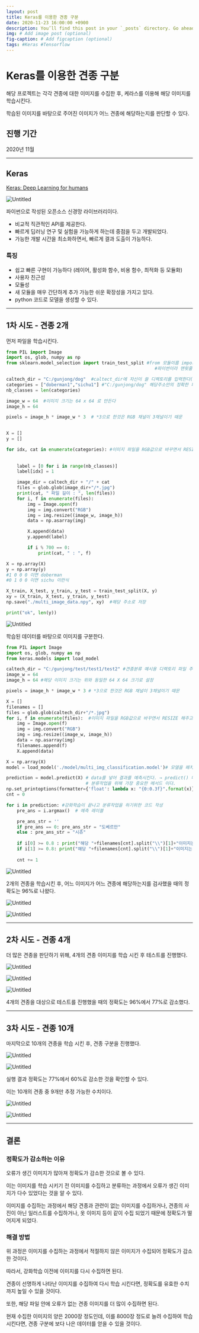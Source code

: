 ```yaml
---
layout: post
title: Keras를 이용한 견종 구분
date: 2020-11-23 16:00:00 +0900
description: You’ll find this post in your `_posts` directory. Go ahead and edit it and re-build the site to see your changes. # Add post description (optional)
img: # Add image post (optional)
fig-caption: # Add figcaption (optional)
tags: #Keras #Tensorflow
---
```

# Keras를 이용한 견종 구분

해당 프로젝트는 각각 견종에 대한 이미지를 수집한 후, 케라스를 이용해 해당 이미지를 학습시킨다.

학습된 이미지를 바탕으로 주어진 이미지가 어느 견종에 해당하는지를 판단할 수 있다.

## 진행 기간
2020년 11월

---

## Keras

[Keras: Deep Learning for humans](https://keras.io/)

![Untitled](/assets/img/posts/keras/Untitled.png)

파이썬으로 작성된 오픈소스 신경망 라이브러리이다.

- 비교적 직관적인 API를 제공한다.
- 빠르게 딥러닝 연구 및 실험을 가능하게 하는데 중점을 두고 개발되었다.
- 가능한 개발 시간을 최소화하면서, 빠르게 결과 도출이 가능하다.

### 특징

- 쉽고 빠른 구현이 가능하다 (레이어, 활성화 함수, 비용 함수, 최적화 등 모듈화)
- 사용자 친근성
- 모듈성
- 새 모듈을 매우 간단하게 추가 가능한 쉬운 확장성을 가지고 있다.
- python 코드로 모델을 생성할 수 있다.

---

## 1차 시도 - 견종 2개

먼저 파일을 학습시킨다.

```python
from PIL import Image                      
import os, glob, numpy as np
from sklearn.model_selection import train_test_split #from 모듈이름 import 함수이름을 만들어 작성시작한다.
                                                        #파이썬이라 맨윗줄에 함수를 넣어 작성해야됨

caltech_dir = "C:/gunjong/dog"  #caltect_dir에 자신이 쓸 디렉토리를 입력한다(정확한 주소입력)
categories = ["doberman1","sichu1"] #"C:/gunjong/dog" 해당주소안의 정확한 파일이름 작성
nb_classes = len(categories)

image_w = 64  #이미지 크기는 64 x 64 로 만든다
image_h = 64

pixels = image_h * image_w * 3  # *3으로 한것은 RGB 채널이 3채널이기 때문
                                                                        

X = []
y = []

for idx, cat in enumerate(categories): #이미지 파일을 RGB값으로 바꾸면서 RESIZE 해주고 그 값을 numpy 파일로 저장해주는 코딩
    
    
    label = [0 for i in range(nb_classes)]
    label[idx] = 1

    image_dir = caltech_dir + "/" + cat
    files = glob.glob(image_dir+"/*.jpg")
    print(cat, " 파일 길이 : ", len(files))
    for i, f in enumerate(files):
        img = Image.open(f)
        img = img.convert("RGB")
        img = img.resize((image_w, image_h))
        data = np.asarray(img)

        X.append(data)
        y.append(label)

        if i % 700 == 0:
            print(cat, " : ", f)

X = np.array(X)
y = np.array(y)
#1 0 0 0 이면 doberman
#0 1 0 0 이면 sichu 이런식

X_train, X_test, y_train, y_test = train_test_split(X, y)
xy = (X_train, X_test, y_train, y_test)
np.save("./multi_image_data.npy", xy)  #해당 주소로 저장

print("ok", len(y))
```

![Untitled](/assets/img/posts/keras/Untitled%201.png)

학습된 데이터를 바탕으로 이미지를 구분한다.

```python
from PIL import Image
import os, glob, numpy as np
from keras.models import load_model

caltech_dir = "C:/gunjong/test/test1/test2" #견종분류 예시용 디렉토리 파일 주소
image_w = 64
image_h = 64 #해당 이미지 크기는 위와 동일한 64 X 64 크기로 설정

pixels = image_h * image_w * 3 # *3으로 한것은 RGB 채널이 3채널이기 때문

X = []
filenames = []
files = glob.glob(caltech_dir+"/*.jpg")
for i, f in enumerate(files):  #이미지 파일을 RGB값으로 바꾸면서 RESIZE 해주고 그 값을 numpy 파일로 저장해주는 코드
    img = Image.open(f)
    img = img.convert("RGB")
    img = img.resize((image_w, image_h))
    data = np.asarray(img)
    filenames.append(f)
    X.append(data) 

X = np.array(X)
model = load_model('./model/multi_img_classification.model')# 모델을 패치하고 난 NUMPY값 출력

prediction = model.predict(X) # data를 넣어 결과를 예측시킨다. → predict() 메서드 
                              # 분류작업을 위해 가장 중요한 메서드 이다.
np.set_printoptions(formatter={'float': lambda x: "{0:0.3f}".format(x)})
cnt = 0

for i in prediction: #강화학습이 끝나고 분류작업을 하기위한 코드 작성
    pre_ans = i.argmax()  # 예측 레이블

    pre_ans_str = ''
    if pre_ans == 0: pre_ans_str = "도베르만"
    else : pre_ans_str = "시츄"
        
    if i[0] >= 0.8 : print("해당 "+filenames[cnt].split("\\")[1]+"이미지는 "+pre_ans_str+"로 추정됩니다.")
    if i[1] >= 0.8: print("해당 "+filenames[cnt].split("\\")[1]+"이미지는 "+pre_ans_str+"으로 추정됩니다.")
                            
    cnt += 1
```

![Untitled](/assets/img/posts/keras/Untitled%202.png)

2개의 견종을 학습시킨 후, 어느 이미지가 어느 견종에 해당하는지를 검사했을 때의 정확도는 96%로 나왔다.

![Untitled](/assets/img/posts/keras/Untitled%203.png)

![Untitled](/assets/img/posts/keras/Untitled%204.png)

---

## 2차 시도 - 견종 4개

더 많은 견종을 판단하기 위해, 4개의 견종 이미지를 학습 시킨 후 테스트를 진행했다.

![Untitled](/assets/img/posts/keras/Untitled%205.png)

![Untitled](/assets/img/posts/keras/Untitled%206.png)

![Untitled](/assets/img/posts/keras/Untitled%207.png)

4개의 견종을 대상으로 테스트를 진행했을 때의 정확도는 96%에서 77%로 감소했다.

---

## 3차 시도 - 견종 10개

마지막으로 10개의 견종을 학습 시킨 후, 견종 구분을 진행했다.

![Untitled](/assets/img/posts/keras/Untitled%208.png)

![Untitled](/assets/img/posts/keras/Untitled%209.png)

실행 결과 정확도는 77%에서 60%로 감소한 것을 확인할 수 있다.

이는 10개의 견종 중 9개만 추정 가능한 수치이다.

![Untitled](/assets/img/posts/keras/Untitled%2010.png)

![Untitled](/assets/img/posts/keras/Untitled%2011.png)

---

## 결론

### 정확도가 감소하는 이유

오류가 생긴 이미지가 많아져 정확도가 감소한 것으로 볼 수 있다.

이는 이미지를 학습 시키기 전 이미지를 수집하고 분류하는 과정에서 오류가 생긴 이미지가 다수 있었다는 것을 알 수 있다.

이미지를 수집하는 과정에서 해당 견종과 관련이 없는 이미지를 수집하거나, 견종의 사진이 아닌 일러스트를 수집하거나, 옷 이미지 등이 같이 수집 되었기 때문에 정확도가 떨어지게 되었다.

### 해결 방법

위 과정은 이미지를 수집하는 과정에서 적절하지 않은 이미지가 수집되어 정확도가 감소한 것이다.

따라서, 강화학습 이전에 이미지를 다시 수집하면 된다.

견종이 선명하게 나타난 이미지를 수집하여 다시 학습 시킨다면, 정확도를 유효한 수치까지 높일 수 있을 것이다.

또한, 해당 파일 안에 오류가 없는 견종 이미지를 더 많이 수집하면 된다.

현재 수집한 이미지의 양은 2000장 정도인데, 이를 8000장 정도로 늘려 수집하여 학습 시킨다면, 견종 구분에 보다 나은 데이터를 얻을 수 있을 것이다.